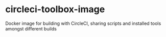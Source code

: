 # circleci-toolbox-image
Docker image for building with CircleCI, sharing scripts and installed tools amongst different builds
